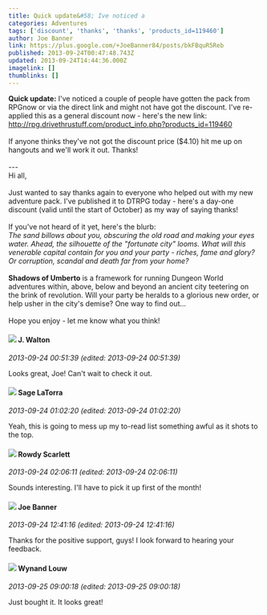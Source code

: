 ```yaml
---
title: Quick update&#58; Ive noticed a
categories: Adventures
tags: ['discount', 'thanks', 'thanks', 'products_id=119460']
author: Joe Banner
link: https://plus.google.com/+JoeBanner84/posts/bkFBquR5Reb
published: 2013-09-24T00:47:48.743Z
updated: 2013-09-24T14:44:36.000Z
imagelink: []
thumblinks: []
---
```


<b>Quick update:</b> I&#39;ve noticed a couple of people have gotten the pack from RPGnow or via the direct link and might not have got the discount. I&#39;ve re-applied this as a general discount now - here&#39;s the new link: <a href="http://rpg.drivethrustuff.com/product_info.php?products_id=119460" class="ot-anchor">http://rpg.drivethrustuff.com/product_info.php?products_id=119460</a><br /><br />If anyone thinks they&#39;ve not got the discount price ($4.10) hit me up on hangouts and we&#39;ll work it out. Thanks!<br /><br />---<br />Hi all,<br /><br />Just wanted to say thanks again to everyone who helped out with my new adventure pack. I&#39;ve published it to DTRPG today - here&#39;s a day-one discount (valid until the start of October) as my way of saying thanks!<br /><br />If you&#39;ve not heard of it yet, here&#39;s the blurb:<br /><i>The sand billows about you, obscuring the old road and making your eyes water. Ahead, the silhouette of the &quot;fortunate city&quot; looms. What will this venerable capital contain for you and your party - riches, fame and glory? Or corruption, scandal and death far from your home?</i><br /><br /><b>Shadows of Umberto</b> is a framework for running Dungeon World adventures within, above, below and beyond an ancient city teetering on the brink of revolution. Will your party be heralds to a glorious new order, or help usher in the city&#39;s demise? One way to find out...<br /><br />Hope you enjoy - let me know what you think!
<div id='comment z122ijr4suq2vxrij04cjhlokyrcvz3ahms0k'>
  <h4><img src='{{site.baseurl}}//images/avatars/111694100408744715863_photo.jpg'> J. Walton</h4>
      <p><cite>2013-09-24 00:51:39 (edited: 2013-09-24 00:51:39)</cite></p>
        <p>Looks great, Joe! Can&#39;t wait to check it out.</p>
</div>
        

<div id='comment z122ijr4suq2vxrij04cjhlokyrcvz3ahms0k'>
  <h4><img src='{{site.baseurl}}//images/avatars/117415966179711277938_photo.jpg'> Sage LaTorra</h4>
      <p><cite>2013-09-24 01:02:20 (edited: 2013-09-24 01:02:20)</cite></p>
        <p>Yeah, this is going to mess up my to-read list something awful as it shots to the top.</p>
</div>
        

<div id='comment z122ijr4suq2vxrij04cjhlokyrcvz3ahms0k'>
  <h4><img src='{{site.baseurl}}//images/avatars/112329059462868758060_photo.jpg'> Rowdy Scarlett</h4>
      <p><cite>2013-09-24 02:06:11 (edited: 2013-09-24 02:06:11)</cite></p>
        <p>Sounds interesting. I&#39;ll have to pick it up first of the month!</p>
</div>
        

<div id='comment z122ijr4suq2vxrij04cjhlokyrcvz3ahms0k'>
  <h4><img src='{{site.baseurl}}//images/avatars/103619294696451727396_photo.jpg'> Joe Banner</h4>
      <p><cite>2013-09-24 12:41:16 (edited: 2013-09-24 12:41:16)</cite></p>
        <p>Thanks for the positive support, guys! I look forward to hearing your feedback. </p>
</div>
        

<div id='comment z122ijr4suq2vxrij04cjhlokyrcvz3ahms0k'>
  <h4><img src='{{site.baseurl}}//images/avatars/111256963556395023796_photo.jpg'> Wynand Louw</h4>
      <p><cite>2013-09-25 09:00:18 (edited: 2013-09-25 09:00:18)</cite></p>
        <p>Just bought it. It looks great!  </p>
</div>
        